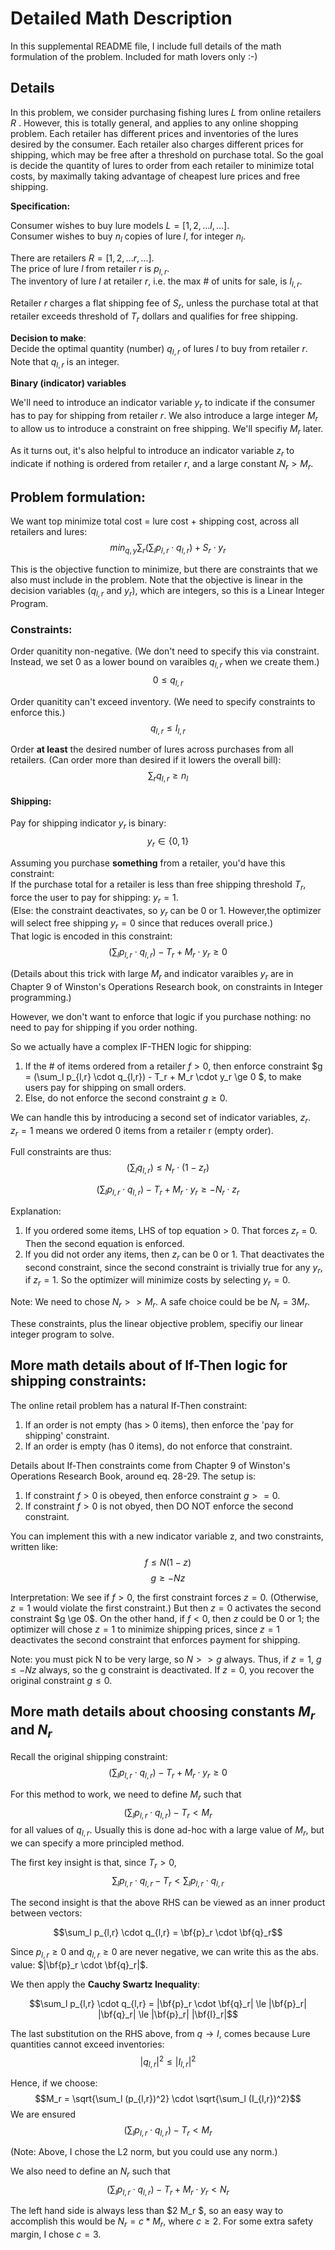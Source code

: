 # Detailed Math Description
In this supplemental README file, I include full details of the math formulation of 
the problem. Included for math lovers only :-)

## Details

In this problem, we consider purchasing fishing lures $L$ from online retailers $R$ . However, this is totally general, and applies to any online shopping problem. Each retailer has different prices and inventories of the lures desired by the consumer.  Each retailer also charges different prices for shipping, which may be free after a threshold on purchase total.  So the goal is decide the quantity of lures to order from each retailer to minimize total costs, by maximally taking advantage of cheapest lure prices and free shipping.

**Specification:**  

Consumer wishes to buy lure models $L = [1, 2, ... l, ...]$.  
Consumer wishes to buy $n_l$ copies of lure $l$, for integer $n_l$.  

There are retailers $R = [1, 2, ... r, ...]$.  
The price of lure $l$ from retailer $r$ is $p_{l,r}$.  
The inventory of lure $l$ at retailer $r$, i.e. the max # of units for sale, is $I_{l,r}$. 

Retailer $r$ charges a flat shipping fee of $S_r$, unless the purchase total at that retailer exceeds threshold of $T_r$ dollars and qualifies for free shipping.

**Decision to make**:  
Decide the optimal quantity (number) $q_{l,r}$ of lures $l$ to buy from retailer $r$.
Note that $q_{l,r}$ is an integer.

**Binary (indicator) variables**

We'll need to introduce an indicator variable $y_r$ to indicate if the consumer has to pay for shipping from retailer $r$.  We also introduce a large integer $M_r$ to allow us to introduce a constraint on free shipping. We'll specifiy $M_r$ later.

As it turns out, it's also helpful to introduce an indicator variable $z_r$ to indicate if nothing is ordered from retailer $r$, and a large constant $N_r > M_r$.


## Problem formulation:

We want top minimize total cost = lure cost + shipping cost, across all retailers and lures:   
$$min_{q,y} \sum_{r} (\sum_{l} p_{l,r} \cdot q_{l,r}) + S_r \cdot y_r$$

This is the objective function to minimize, but there are constraints that we
also must include in the problem.  Note that the objective is linear in the
decision variables ($q_{l,r}$ and $y_r$), which are integers, so this is a 
Linear Integer Program.

### Constraints:

Order quanitity non-negative. (We don't need to specify this via constraint. Instead, we set 0 as a lower bound on varaibles $q_{l,r}$ when we create them.)
$$0 \le q_{l,r}$$

Order quanitity can't exceed inventory. (We need to specify constraints to enforce this.)
$$q_{l,r} \le I_{l,r}$$

Order **at least** the desired number of lures across purchases from all retailers.  (Can order more than desired if it lowers the overall bill):
$$\sum_r q_{l,r} \ge n_l$$

#### Shipping:
Pay for shipping indicator $y_r$ is binary:
$$y_r \in \{0,1\}$$

Assuming you purchase **something** from a retailer, you'd have this constraint:  
If the purchase total for a retailer is less than free shipping threshold $T_r$, force the user to pay for shipping: $y_r = 1$.  
(Else: the constraint deactivates, so $y_r$ can be 0 or 1. However,the optimizer will select free shipping $y_r = 0$ since that reduces overall price.)  
That logic is encoded in this constraint:
$$(\sum_l p_{l,r} \cdot q_{l,r}) - T_r + M_r \cdot y_r \ge 0  $$

(Details about this trick with large $M_r$ and indicator varaibles $y_r$ are in Chapter 9 of Winston's Operations Research book, on constraints in Integer programming.)  

However, we don't want to enforce that logic if you purchase nothing: no need to pay for shipping if you order nothing.

So we actually have a complex IF-THEN logic for shipping:
1. If the # of items ordered from a retailer $f > 0$, then enforce constraint $g = (\sum_l p_{l,r} \cdot q_{l,r}) - T_r + M_r \cdot y_r \ge 0 $, to make users pay for shipping on small orders.
2. Else, do not enforce the second constraint $g \ge 0$.

We can handle this by introducing a second set of indicator variables, $z_r$.   
$z_r = 1$ means we ordered $0$ items from a retailer r (empty order).

Full constraints are thus:
$$(\sum_l q_{l,r}) \le N_r \cdot (1-z_r)$$

$$(\sum_l p_{l,r} \cdot q_{l,r}) - T_r + M_r \cdot y_r \ge - N_r \cdot z_r$$

Explanation:
1. If you ordered some items, LHS of top equation > 0. That forces $z_r$ = 0.  Then the second equation is enforced.
1. If you did not order any items, then $z_r$ can be 0 or 1.  That deactivates the second constraint, since the second constraint is trivially true for any $y_r$, if $z_r = 1$. So the optimizer will minimize costs by selecting $y_r = 0$.

Note:  We need to chose $N_r >> M_r$. A safe choice could be be $N_r = 3M_r$.

These constraints, plus the linear objective problem, specifiy our linear
integer program to solve.

## More math details about of If-Then logic for shipping constraints:

The online retail problem has a natural If-Then constraint:
1. If an order is not empty (has > 0 items), then enforce the 'pay for shipping' constraint.
1. If an order is empty (has 0 items), do not enforce that constraint.

Details about If-Then constraints come from Chapter 9 of Winston's Operations Research Book, around eq. 28-29.  The setup is:
1. If constraint $f > 0$ is obeyed, then enforce constraint $g >= 0$.
1. If constraint $f > 0$ is not obyed, then DO NOT enforce the second constraint.

You can implement this with a new indicator variable z, and two constraints, written like:
$$f \le N ( 1- z)$$
$$g \ge - N z$$

Interpretation: We see if $f>0$, the first constraint forces $z=0$. (Otherwise, $z=1$ would violate the first constraint.) But then $z=0$ activates the second constraint $g \ge 0\$.  On the other hand, if $f<0$, then $z$ could be $0$ or $1$; the optimizer will chose $z=1$ to minimize shipping prices, since $z=1$ deactivates the second constraint that enforces payment for shipping.

Note: you must pick N to be very large, so $N >> g$ always.  Thus, if $z=1$, $g \le - Nz$ always, so the g constraint is deactivated.  If $z=0$, you recover the original constraint $g \le 0$.


## More math details about choosing constants $M_r$ and $N_r$
Recall the original shipping constraint:
$$(\sum_l p_{l,r} \cdot q_{l,r}) - T_r + M_r \cdot y_r \ge 0$$

For this method to work, we need to define $M_r$ such that
$$(\sum_l p_{l,r} \cdot q_{l,r}) - T_r  < M_r$$
for all values of $q_{l,r}$.  Usually this is done ad-hoc with a large value of $M_r$, but we can specify a more principled method.

The first key insight is that, since $T_r > 0$,
$$\sum_l p_{l,r} \cdot q_{l,r} - T_r < \sum_l p_{l,r} \cdot q_{l,r}$$

The second insight is that the above RHS can be viewed as an inner product between vectors:  

$$\sum_l p_{l,r} \cdot q_{l,r} = \bf{p}_r \cdot \bf{q}_r$$


Since $p_{l,r} \ge 0$ and $q_{l,r} \ge 0$ are never negative, we can write this as the abs. value: $|\bf{p}_r \cdot \bf{q}_r|$.  

We then apply the **Cauchy Swartz Inequality**:

$$\sum_l p_{l,r} \cdot q_{l,r} = |\bf{p}_r \cdot \bf{q}_r| \le |\bf{p}_r| |\bf{q}_r| \le |\bf{p}_r| |\bf{I}_r|$$

The last substitution on the RHS above, from $q \rightarrow I$, comes because Lure quantities cannot exceed inventories:
$$|q_{l,r}|^2 \le |I_{l,r}|^2$$

Hence, if we choose:
$$M_r = \sqrt{\sum_l (p_{l,r})^2} \cdot \sqrt{\sum_l (I_{l,r})^2}$$
We are ensured 
$$(\sum_l p_{l,r} \cdot q_{l,r}) - T_r  < M_r$$

(Note: Above, I chose the L2 norm, but you could use any norm.)

We also need to define an $N_r$ such that
$$(\sum_l p_{l,r} \cdot q_{l,r}) - T_r + M_r \cdot y_r < N_r  $$

The left hand side is always less than $2 M_r $, so an easy way to accomplish this would be $N_r = c * M_r$, where $c \ge 2$.  For some extra safety margin, I chose $c = 3$.

